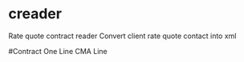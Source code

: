 # creader
Rate quote contract reader
Convert client rate quote contact into xml

#Contract
One Line
CMA Line
